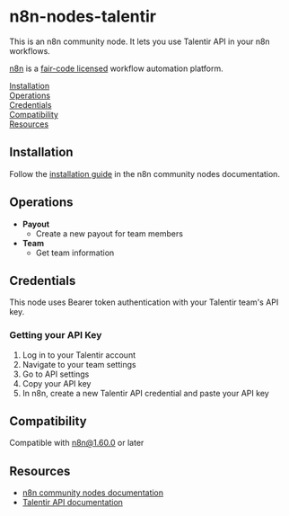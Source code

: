 # n8n-nodes-talentir

This is an n8n community node. It lets you use Talentir API in your n8n workflows.

[n8n](https://n8n.io/) is a [fair-code licensed](https://docs.n8n.io/sustainable-use-license/) workflow automation platform.

[Installation](#installation)  
[Operations](#operations)  
[Credentials](#credentials)  
[Compatibility](#compatibility)  
[Resources](#resources)

## Installation

Follow the [installation guide](https://docs.n8n.io/integrations/community-nodes/installation/) in the n8n community nodes documentation.

## Operations

- **Payout**
    - Create a new payout for team members
- **Team**
    - Get team information

## Credentials

This node uses Bearer token authentication with your Talentir team's API key.

### Getting your API Key

1. Log in to your Talentir account
2. Navigate to your team settings
3. Go to API settings
4. Copy your API key
5. In n8n, create a new Talentir API credential and paste your API key

## Compatibility

Compatible with n8n@1.60.0 or later

## Resources

* [n8n community nodes documentation](https://docs.n8n.io/integrations/#community-nodes)
* [Talentir API documentation](https://www.talentir.com/api/v1)

